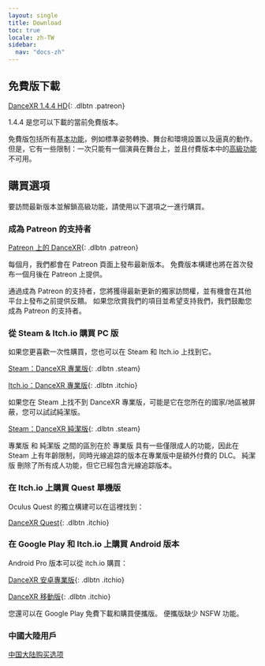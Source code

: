 ```yaml
---
layout: single
title: Download
toc: true
locale: zh-TW
sidebar:
  nav: "docs-zh"
---
```


## 免費版下載

[DanceXR 1.4.4 HD](https://www.patreon.com/file?h=82334795&i=14338236){: .dlbtn .patreon}

1.4.4 是您可以下載的當前免費版本。

免費版包括所有[基本功能](basic_features.md)，例如標準姿勢轉換、舞台和環境設置以及逼真的動作。 但是，它有一些限制：一次只能有一個演員在舞台上，並且付費版本中的[高級功能](pro_features.md) 不可用。

## 購買選項
要訪問最新版本並解鎖高級功能，請使用以下選項之一進行購買。

### 成為 Patreon 的支持者

[Patreon 上的 DanceXR](https://www.patreon.com/dvvr){: .dlbtn .patreon}

每個月，我們都會在 Patreon 頁面上發布最新版本。 免費版本構建也將在首次發布一個月後在 Patreon 上提供。

通過成為 Patreon 的支持者，您將獲得最新更新的獨家訪問權，並有機會在其他平台上發布之前提供反饋。 如果您欣賞我們的項目並希望支持我們，我們鼓勵您成為 Patreon 的支持者。


### 從 Steam & Itch.io 購買 PC 版

如果您更喜歡一次性購買，您也可以在 Steam 和 Itch.io 上找到它。

[Steam：DanceXR 專業版](https://store.steampowered.com/app/1905510/DanceXR/){: .dlbtn .steam}

[Itch.io：DanceXR 專業版](https://stormlab.itch.io/dvvr){: .dlbtn .itchio}

如果您在 Steam 上找不到 DanceXR 專業版，可能是它在您所在的國家/地區被屏蔽，您可以試試純潔版。

[Steam：DanceXR 純潔版](https://store.steampowered.com/app/2193970/DanceXR_Pure/){: .dlbtn .steam}

專業版 和 純潔版 之間的區別在於 專業版 具有一些僅限成人的功能，因此在 Steam 上有年齡限制，同時光線追踪的版本在專業版中是額外付費的 DLC。 純潔版 刪除了所有成人功能，但它已經包含光線追踪版本。


### 在 Itch.io 上購買 Quest 單機版

Oculus Quest 的獨立構建可以在這裡找到：

[DanceXR Quest](https://stormlab.itch.io/dancexr-quest){: .dlbtn .itchio}


### 在 Google Play 和 Itch.io 上購買 Android 版本

Android Pro 版本可以從 itch.io 購買：

[DanceXR 安卓專業版](https://stormlab.itch.io/dancexr-android){: .dlbtn .itchio}

[DanceXR 移動版](https://play.google.com/store/apps/details?id=com.vrstormlab.dancexr){: .dlbtn .itchio}

您還可以在 Google Play 免費下載和購買便攜版。 便攜版缺少 NSFW 功能。


### 中國大陸用戶

[中国大陆购买选项](purchase_prc.md)
